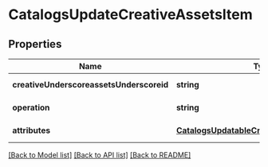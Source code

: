 # CatalogsUpdateCreativeAssetsItem

## Properties
Name | Type | Description | Notes
------------ | ------------- | ------------- | -------------
**creativeUnderscoreassetsUnderscoreid** | **string** |  | [default to null]
**operation** | **string** |  | [default to null]
**attributes** | [**CatalogsUpdatableCreativeAssetsAttributes**](CatalogsUpdatableCreativeAssetsAttributes.md) |  | [default to null]

[[Back to Model list]](../README.md#documentation-for-models) [[Back to API list]](../README.md#documentation-for-api-endpoints) [[Back to README]](../README.md)


